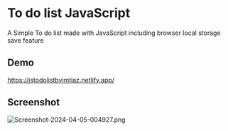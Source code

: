 # To do list JavaScript

A Simple To do list made with JavaScript including browser local storage save feature

## Demo

https://jstodolistbyimtiaz.netlify.app/

## Screenshot
![Screenshot-2024-04-05-004927.png](https://i.postimg.cc/3N237T2B/Screenshot-2024-04-05-004927.png)